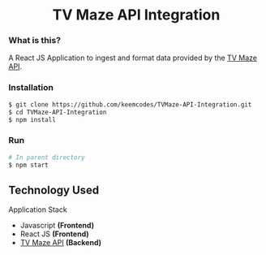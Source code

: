 <!-- <div align="center">
  <img alt="Logo" src="logo.svg" width="100" />
</div> -->
<h1 align="center">
  TV Maze API Integration
</h1>

<!-- ![Screenshot](application.png) -->

### What is this?
A React JS Application to ingest and format data provided by the [TV Maze API](https://www.tvmaze.com/api).

### Installation 

```bash
$ git clone https://github.com/keemcodes/TVMaze-API-Integration.git
$ cd TVMaze-API-Integration
$ npm install
```

### Run 

```bash
# In parent directory
$ npm start
```

## Technology Used

Application Stack
* Javascript **(Frontend)**
* React JS **(Frontend)**
* [TV Maze API](https://www.tvmaze.com/api) **(Backend)**
